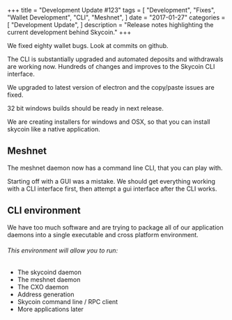 +++
title = "Development Update #123"
tags = [
    "Development",
    "Fixes",
    "Wallet Development",
    "CLI",
    "Meshnet",
]
date = "2017-01-27"
categories = [
    "Development Update",
]
description = "Release notes highlighting the current development behind Skycoin."
+++

We fixed eighty wallet bugs. Look at commits on github.

The CLI is substantially upgraded and automated deposits and withdrawals are working now. Hundreds of changes and improves to the Skycoin CLI interface.

We upgraded to latest version of electron and the copy/paste issues are fixed.

32 bit windows builds should be ready in next release.

We are creating installers for windows and OSX, so that you can install skycoin like a native application.

## Meshnet

The meshnet daemon now has a command line CLI, that you can play with.

Starting off with a GUI was a mistake. We should get everything working with a CLI interface first, then attempt a gui interface after the CLI works.

## CLI environment

We have too much software and are trying to package all of our application daemons into  a single executable and cross platform environment.

###### This environment will allow you to run:
- The skycoind daemon
- The meshnet daemon
- The CXO daemon
- Address generation
- Skycoin command line / RPC client
- More applications later
